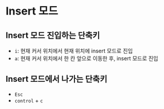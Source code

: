 # Insert 모드

## Insert 모드 진입하는 단축키
- `i`: 현재 커서 위치에서 현재 위치에 insert 모드로 진입
- `a`: 현재 커서 위치에서 한 칸 앞으로 이동한 후, insert 모드로 진입

## Insert 모드에서 나가는 단축키
- `Esc`
- `control` + `c`


